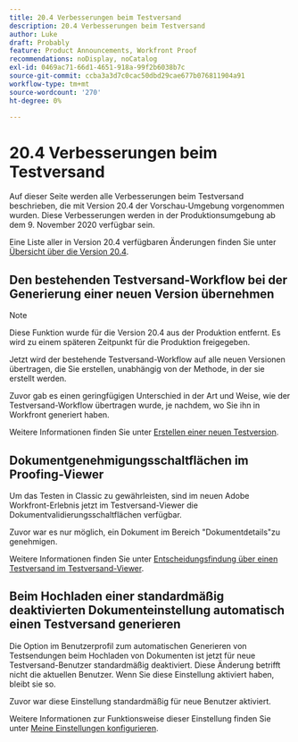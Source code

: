 ```yaml
---
title: 20.4 Verbesserungen beim Testversand
description: 20.4 Verbesserungen beim Testversand
author: Luke
draft: Probably
feature: Product Announcements, Workfront Proof
recommendations: noDisplay, noCatalog
exl-id: 0469ac71-66d1-4651-918a-99f2b6038b7c
source-git-commit: ccba3a3d7c0cac50dbd29cae677b076811904a91
workflow-type: tm+mt
source-wordcount: '270'
ht-degree: 0%

---
```


# 20.4 Verbesserungen beim Testversand

Auf dieser Seite werden alle Verbesserungen beim Testversand beschrieben, die mit Version 20.4 der Vorschau-Umgebung vorgenommen wurden. Diese Verbesserungen werden in der Produktionsumgebung ab dem 9. November 2020 verfügbar sein.

Eine Liste aller in Version 20.4 verfügbaren Änderungen finden Sie unter [Übersicht über die Version 20.4](../../../product-announcements/product-releases/20.4-release-activity/20-4-release-overview.md).

## Den bestehenden Testversand-Workflow bei der Generierung einer neuen Version übernehmen

>[!NOTE]
>
>Diese Funktion wurde für die Version 20.4 aus der Produktion entfernt. Es wird zu einem späteren Zeitpunkt für die Produktion freigegeben.

Jetzt wird der bestehende Testversand-Workflow auf alle neuen Versionen übertragen, die Sie erstellen, unabhängig von der Methode, in der sie erstellt werden.

Zuvor gab es einen geringfügigen Unterschied in der Art und Weise, wie der Testversand-Workflow übertragen wurde, je nachdem, wo Sie ihn in Workfront generiert haben.

Weitere Informationen finden Sie unter [Erstellen einer neuen Testversion](../../../review-and-approve-work/proofing/managing-proofs-within-workfront/create-new-proof-version.md).

## Dokumentgenehmigungsschaltflächen im Proofing-Viewer

Um das Testen in Classic zu gewährleisten, sind im neuen Adobe Workfront-Erlebnis jetzt im Testversand-Viewer die Dokumentvalidierungsschaltflächen verfügbar.

Zuvor war es nur möglich, ein Dokument im Bereich &quot;Dokumentdetails&quot;zu genehmigen.

Weitere Informationen finden Sie unter [Entscheidungsfindung über einen Testversand im Testversand-Viewer](../../../review-and-approve-work/proofing/reviewing-proofs-within-workfront/make-a-decision-on-a-proof/make-decisions-on-proof.md).

## Beim Hochladen einer standardmäßig deaktivierten Dokumenteinstellung automatisch einen Testversand generieren

Die Option im Benutzerprofil zum automatischen Generieren von Testsendungen beim Hochladen von Dokumenten ist jetzt für neue Testversand-Benutzer standardmäßig deaktiviert. Diese Änderung betrifft nicht die aktuellen Benutzer. Wenn Sie diese Einstellung aktiviert haben, bleibt sie so.

Zuvor war diese Einstellung standardmäßig für neue Benutzer aktiviert.

Weitere Informationen zur Funktionsweise dieser Einstellung finden Sie unter [Meine Einstellungen konfigurieren](../../../workfront-basics/manage-your-account-and-profile/configuring-your-user-profile/configure-my-settings.md).
